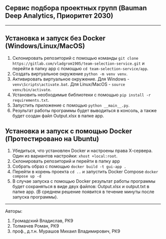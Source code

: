 Сервис подбора проектных групп (Bauman Deep Analytics, Приоритет 2030)
----------------------
----------------------

Установка и запуск без Docker (Windows/Linux/MacOS)
-----------------------------------------------------
1. Склонировать репозиторий с помощью команды `git clone https://gitlab.com/vladgrom1905/team-selection-service.git` и перейти в папку app с помощью `cd team-selection-service/app`.
2. Создать виртуальное окружение `python -m venv venv`.
3. Активировать виртуальное окружение. Для Windows - `venv\Scripts\activate.bat`. Для Linux/MacOS - `source venv/bin/activate`.
4. Установить необходимые библиотеки с помощью `pip install -r requirements.txt`.
5. Запустить приложение с помощью `python __main__.py`.
6. Результат работы программы будет выводиться в консоль, а также будет создан файл Output.xlsx в папке app.


Установка и запуск с помощью Docker (Протестировано на Ubuntu)
--------------------------------------------------------------
1. Убедиться, что установлен Docker и настроены права Х-сервера. Один из вариантов настройки: `xhost +local:root`.
2. Склонировать репозиторий и перейти в папку app
2. Собрать образ с помощью `docker build -t gui-app .`
4. Перейти в корень проекта `cd ..` и запустить Docker Compose `docker compose up -d`
5. В случае запуска с помощью Docker результат работы программы будет сохраняться в виде двух файлов: Output.xlsx и output.txt в папке app. (В среднем решение появится в течение минуты после запуска программы).
------------------------------------------------------------------------------
Авторы:
1. Громадский Владислав, РК9
2. Толмачев Роман, РК9
3. проф., д.т.н. Мурашов Михаил Владимирович, РК9


 
